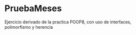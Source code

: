 # PruebaMeses
Ejercicio derivado de la practica POOP8, con uso de interfaces, polimorfismo y herencia
